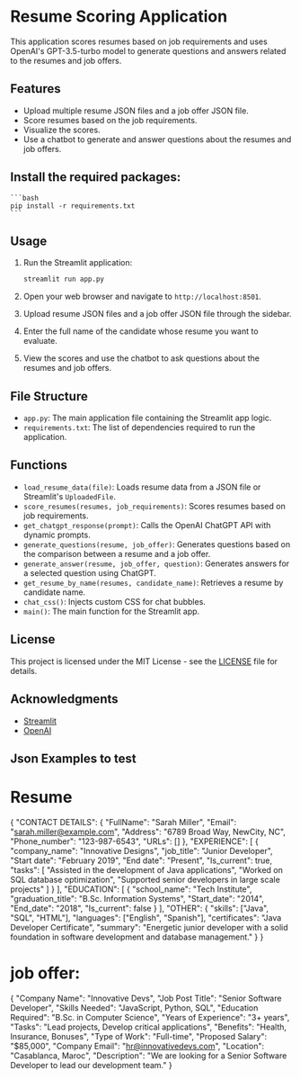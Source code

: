 # Resume Scoring Application

This application scores resumes based on job requirements and uses OpenAI's GPT-3.5-turbo model to generate questions and answers related to the resumes and job offers.

## Features

- Upload multiple resume JSON files and a job offer JSON file.
- Score resumes based on the job requirements.
- Visualize the scores.
- Use a chatbot to generate and answer questions about the resumes and job offers.

## Install the required packages:

    ```bash
    pip install -r requirements.txt
    ```

## Usage

1. Run the Streamlit application:

    ```bash
    streamlit run app.py
    ```

2. Open your web browser and navigate to `http://localhost:8501`.

3. Upload resume JSON files and a job offer JSON file through the sidebar.

4. Enter the full name of the candidate whose resume you want to evaluate.

5. View the scores and use the chatbot to ask questions about the resumes and job offers.

## File Structure

- `app.py`: The main application file containing the Streamlit app logic.
- `requirements.txt`: The list of dependencies required to run the application.

## Functions

- `load_resume_data(file)`: Loads resume data from a JSON file or Streamlit's `UploadedFile`.
- `score_resumes(resumes, job_requirements)`: Scores resumes based on job requirements.
- `get_chatgpt_response(prompt)`: Calls the OpenAI ChatGPT API with dynamic prompts.
- `generate_questions(resume, job_offer)`: Generates questions based on the comparison between a resume and a job offer.
- `generate_answer(resume, job_offer, question)`: Generates answers for a selected question using ChatGPT.
- `get_resume_by_name(resumes, candidate_name)`: Retrieves a resume by candidate name.
- `chat_css()`: Injects custom CSS for chat bubbles.
- `main()`: The main function for the Streamlit app.

## License

This project is licensed under the MIT License - see the [LICENSE](LICENSE) file for details.

## Acknowledgments

- [Streamlit](https://streamlit.io/)
- [OpenAI](https://openai.com/)

## Json Examples to test

# Resume
{
    "CONTACT DETAILS": {
        "FullName": "Sarah Miller",
        "Email": "sarah.miller@example.com",
        "Address": "6789 Broad Way, NewCity, NC",
        "Phone_number": "123-987-6543",
        "URLs": []
    },
    "EXPERIENCE": [
        {
            "company_name": "Innovative Designs",
            "job_title": "Junior Developer",
            "Start date": "February 2019",
            "End date": "Present",
            "Is_current": true,
            "tasks": [
                "Assisted in the development of Java applications",
                "Worked on SQL database optimization",
                "Supported senior developers in large scale projects"
            ]
        }
    ],
    "EDUCATION": [
        {
            "school_name": "Tech Institute",
            "graduation_title": "B.Sc. Information Systems",
            "Start_date": "2014",
            "End_date": "2018",
            "Is_current": false
        }
    ],
    "OTHER": {
        "skills": ["Java", "SQL", "HTML"],
        "languages": ["English", "Spanish"],
        "certificates": "Java Developer Certificate",
        "summary": "Energetic junior developer with a solid foundation in software development and database management."
    }
}


# job offer:
{
    "Company Name": "Innovative Devs",
    "Job Post Title": "Senior Software Developer",
    "Skills Needed": "JavaScript, Python, SQL",
    "Education Required": "B.Sc. in Computer Science",
    "Years of Experience": "3+ years",
    "Tasks": "Lead projects, Develop critical applications",
    "Benefits": "Health, Insurance, Bonuses",
    "Type of Work": "Full-time",
    "Proposed Salary": "$85,000",
    "Company Email": "hr@innovativedevs.com",
    "Location": "Casablanca, Maroc",
    "Description": "We are looking for a Senior Software Developer to lead our development team."
}
